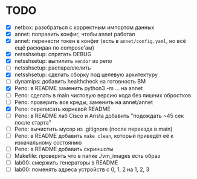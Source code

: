 # TODO

- [x] netbox: разобраться с корректным импортом данных
- [x] annet: поправить конфиг, чтобы annet работал
- [x] annet: перенести токен в конфиг (есть в `annet/config.yaml`, но всё ещё раскидан по compose'ам)
- [x] netsshsetup: спрятать DEBUG
- [x] netsshsetup: выпилить `vendor` из репо
- [ ] netsshsetup: распараллелить
- [x] netsshsetup: сделать сборку под целевую архитектуру
- [ ] dynamips: добавить healthcheck на готовность ВМ
- [x] Репо: в README заменить python3 -m ... на annet
- [ ] Репо: сделать в main чистовую версию кода без лишних обростков
- [ ] Репо: проверить все креды, заменить на annet/annet
- [x] Репо: переписать корневой README
- [ ] Репо: в README лаб Cisco и Arista добавить "подождать ~45 сек после старта"
- [ ] Репо: вычистить мусор из .gitignore (после переезда в main)
- [ ] Репо: в README добавить `make clean`, который приведёт её к изначальному состоянию
- [ ] Репо: в README добавить скриншоты
- [ ] Makefile: проверять что в папке ./vm_images есть образ
- [ ] lab00: смержить генераторы в README
- [ ] lab00: поменять адреса устройств с 0, 1, 2 на 1, 2, 3
